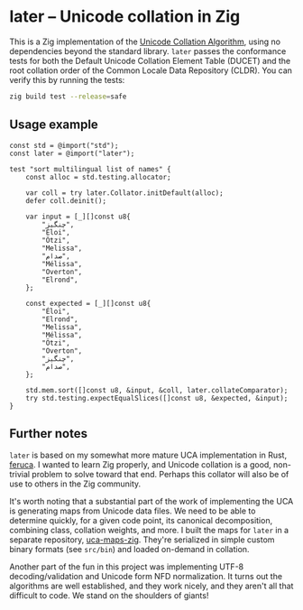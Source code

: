 # later – Unicode collation in Zig

This is a Zig implementation of the
[Unicode Collation Algorithm](https://www.unicode.org/reports/tr10/), using no
dependencies beyond the standard library. `later` passes the conformance tests
for both the Default Unicode Collation Element Table (DUCET) and the root
collation order of the Common Locale Data Repository (CLDR). You can verify this
by running the tests:

```sh
zig build test --release=safe
```

## Usage example

```zig
const std = @import("std");
const later = @import("later");

test "sort multilingual list of names" {
    const alloc = std.testing.allocator;

    var coll = try later.Collator.initDefault(alloc);
    defer coll.deinit();

    var input = [_][]const u8{
        "چنگیز",
        "Éloi",
        "Ötzi",
        "Melissa",
        "صدام",
        "Mélissa",
        "Overton",
        "Elrond",
    };

    const expected = [_][]const u8{
        "Éloi",
        "Elrond",
        "Melissa",
        "Mélissa",
        "Ötzi",
        "Overton",
        "چنگیز",
        "صدام",
    };

    std.mem.sort([]const u8, &input, &coll, later.collateComparator);
    try std.testing.expectEqualSlices([]const u8, &expected, &input);
}
```

## Further notes

`later` is based on my somewhat more mature UCA implementation in Rust,
[feruca](https://github.com/theodore-s-beers/feruca). I wanted to learn Zig
properly, and Unicode collation is a good, non-trivial problem to solve toward
that end. Perhaps this collator will also be of use to others in the Zig
community.

It's worth noting that a substantial part of the work of implementing the UCA is
generating maps from Unicode data files. We need to be able to determine
quickly, for a given code point, its canonical decomposition, combining class,
collation weights, and more. I built the maps for `later` in a separate
repository, [uca-maps-zig](https://github.com/theodore-s-beers/uca-maps-zig).
They're serialized in simple custom binary formats (see `src/bin`) and loaded
on-demand in collation.

Another part of the fun in this project was implementing UTF-8
decoding/validation and Unicode form NFD normalization. It turns out the
algorithms are well established, and they work nicely, and they aren't all that
difficult to code. We stand on the shoulders of giants!
